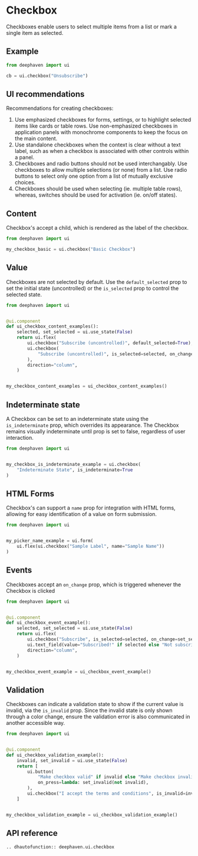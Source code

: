 # Checkbox

Checkboxes enable users to select multiple items from a list or mark a single item as selected.

## Example

```python
from deephaven import ui

cb = ui.checkbox("Unsubscribe")
```

## UI recommendations

Recommendations for creating checkboxes:

1. Use emphasized checkboxes for forms, settings, or to highlight selected items like cards or table rows. Use non-emphasized checkboxes in application panels with monochrome components to keep the focus on the main content.
2. Use standalone checkboxes when the context is clear without a text label, such as when a checkbox is associated with other controls within a panel.
3. Checkboxes and radio buttons should not be used interchangably. Use checkboxes to allow multiple selections (or none) from a list. Use radio buttons to select only one option from a list of mutually exclusive choices.
4. Checkboxes should be used when selecting (ie. multiple table rows), whereas, switches should be used for activation (ie. on/off states).


## Content

Checkbox's accept a child, which is rendered as the label of the checkbox.

```python
from deephaven import ui

my_checkbox_basic = ui.checkbox("Basic Checkbox")
```

## Value

Checkboxes are not selected by default. Use the `default_selected` prop to set the initial state (uncontrolled) or the `is_selected` prop to control the selected state. 

```python
from deephaven import ui


@ui.component
def ui_checkbox_content_examples():
    selected, set_selected = ui.use_state(False)
    return ui.flex(
        ui.checkbox("Subscribe (uncontrolled)", default_selected=True),
        ui.checkbox(
            "Subscribe (uncontrolled)", is_selected=selected, on_change=set_selected
        ),
        direction="column",
    )


my_checkbox_content_examples = ui_checkbox_content_examples()
```


## Indeterminate state

A Checkbox can be set to an indeterminate state using the `is_indeterminate` prop, which overrides its appearance. The Checkbox remains visually indeterminate until prop is set to false, regardless of user interaction.


```python
from deephaven import ui


my_checkbox_is_indeterminate_example = ui.checkbox(
    "Indeterminate State", is_indeterminate=True
)
```

## HTML Forms

Checkbox's can support a `name` prop for integration with HTML forms, allowing for easy identification of a value on form submission.

```python
from deephaven import ui


my_picker_name_example = ui.form(
    ui.flex(ui.checkbox("Sample Label", name="Sample Name"))
)
```

## Events

Checkboxes accept an `on_change` prop, which is triggered whenever the Checkbox is clicked

```python
from deephaven import ui


@ui.component
def ui_checkbox_event_example():
    selected, set_selected = ui.use_state(False)
    return ui.flex(
        ui.checkbox("Subscribe", is_selected=selected, on_change=set_selected),
        ui.text_field(value="Subscribed!" if selected else "Not subscribed!"),
        direction="column",
    )


my_checkbox_event_example = ui_checkbox_event_example()
```
## Validation

Checkboxes can indicate a validation state to show if the current value is invalid, via the `is_invalid` prop. Since the invalid state is only shown through a color change, ensure the validation error is also communicated in another accessible way.

```python
from deephaven import ui


@ui.component
def ui_checkbox_validation_example():
    invalid, set_invalid = ui.use_state(False)
    return [
        ui.button(
            "Make checkbox valid" if invalid else "Make checkbox invalid",
            on_press=lambda: set_invalid(not invalid),
        ),
        ui.checkbox("I accept the terms and conditions", is_invalid=invalid),
    ]


my_checkbox_validation_example = ui_checkbox_validation_example()
```

## API reference

```{eval-rst}
.. dhautofunction:: deephaven.ui.checkbox
```

